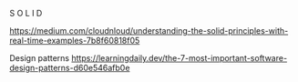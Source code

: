 
S
O
L
I
D

https://medium.com/cloudnloud/understanding-the-solid-principles-with-real-time-examples-7b8f60818f05

Design patterns
https://learningdaily.dev/the-7-most-important-software-design-patterns-d60e546afb0e
